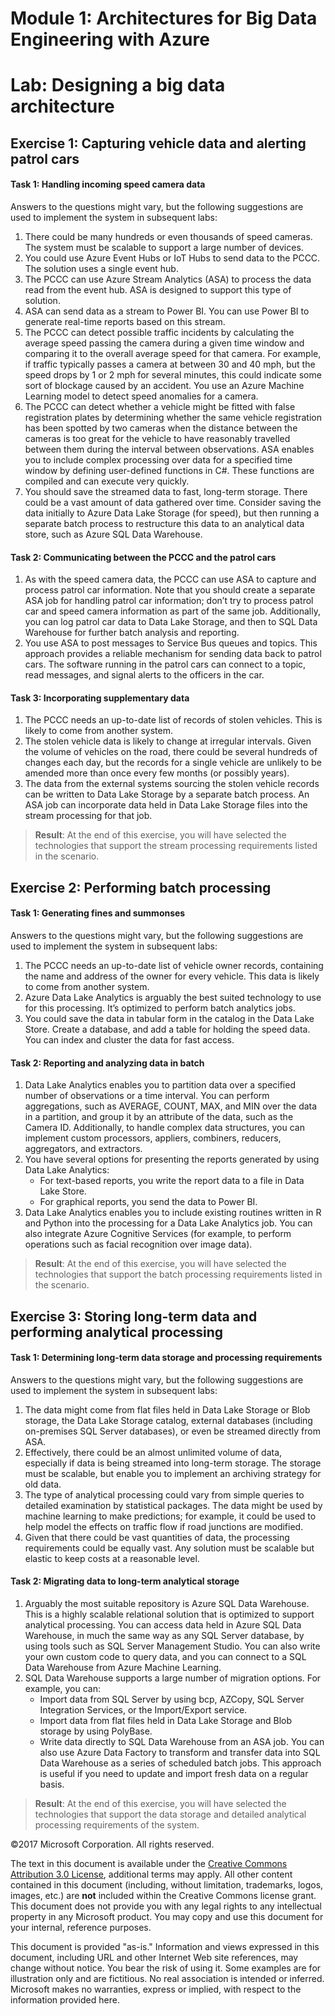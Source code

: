 # Module 1: Architectures for Big Data Engineering with Azure

# Lab: Designing a big data architecture

## Exercise 1: Capturing vehicle data and alerting patrol cars

#### Task 1: Handling incoming speed camera data
Answers to the questions might vary, but the following suggestions are used to implement the system in subsequent labs:
1.  There could be many hundreds or even thousands of speed cameras. The system must be scalable to support a large number of devices.
2.  You could use Azure Event Hubs or IoT Hubs to send data to the PCCC. The solution uses a single event hub.
3.  The PCCC can use Azure Stream Analytics (ASA) to process the data read from the event hub. ASA is designed to support this type of solution.
4.  ASA can send data as a stream to Power BI. You can use Power BI to generate real-time reports based on this stream.
5.  The PCCC can detect possible traffic incidents by calculating the average speed passing the camera during a given time window and comparing it to the overall average speed for that camera. For example, if traffic typically passes a camera at between 30 and 40 mph, but the speed drops by 1 or 2 mph for several minutes, this could indicate some sort of blockage caused by an accident. You use an Azure Machine Learning model to detect speed anomalies for a camera.
6.  The PCCC can detect whether a vehicle might be fitted with false registration plates by determining whether the same vehicle registration has been spotted by two cameras when the distance between the cameras is too great for the vehicle to have reasonably travelled between them during the interval between observations. ASA enables you to include complex processing over data for a specified time window by defining user-defined functions in C\#. These functions are compiled and can execute very quickly.
7.  You should save the streamed data to fast, long-term storage. There could be a vast amount of data gathered over time. Consider saving the data initially to Azure Data Lake Storage (for speed), but then running a separate batch process to restructure this data to an analytical data store, such as Azure SQL Data Warehouse.

#### Task 2: Communicating between the PCCC and the patrol cars
1.  As with the speed camera data, the PCCC can use ASA to capture and process patrol car information. Note that you should create a separate ASA job for handling patrol car information; don’t try to process patrol car and speed camera information as part of the same job. Additionally, you can log patrol car data to Data Lake Storage, and then to SQL Data Warehouse for further batch analysis and reporting.
2.  You use ASA to post messages to Service Bus queues and topics. This approach provides a reliable mechanism for sending data back to patrol cars. The software running in the patrol cars can connect to a topic, read messages, and signal alerts to the officers in the car.

#### Task 3: Incorporating supplementary data
1.  The PCCC needs an up-to-date list of records of stolen vehicles. This is likely to come from another system.
2.  The stolen vehicle data is likely to change at irregular intervals. Given the volume of vehicles on the road, there could be several hundreds of changes each day, but the records for a single vehicle are unlikely to be amended more than once every few months (or possibly years).
3.  The data from the external systems sourcing the stolen vehicle records can be written to Data Lake Storage by a separate batch process. An ASA job can incorporate data held in Data Lake Storage files into the stream processing for that job.

>**Result**: At the end of this exercise, you will have selected the technologies that support the stream processing requirements listed in the scenario.

## Exercise 2: Performing batch processing

#### Task 1: Generating fines and summonses
Answers to the questions might vary, but the following suggestions are used to implement the system in subsequent labs:
1.  The PCCC needs an up-to-date list of vehicle owner records, containing the name and address of the owner for every vehicle. This data is likely to come from another system.
2.  Azure Data Lake Analytics is arguably the best suited technology to use for this processing. It’s optimized to perform batch analytics jobs.
3.  You could save the data in tabular form in the catalog in the Data Lake Store. Create a database, and add a table for holding the speed data. You can index and cluster the data for fast access.

#### Task 2: Reporting and analyzing data in batch
1.  Data Lake Analytics enables you to partition data over a specified number of observations or a time interval. You can perform aggregations, such as AVERAGE, COUNT, MAX, and MIN over the data in a partition, and group it by an attribute of the data, such as the Camera ID. Additionally, to handle complex data structures, you can implement custom processors, appliers, combiners, reducers, aggregators, and extractors.
2.  You have several options for presenting the reports generated by using Data Lake Analytics:
    -   For text-based reports, you write the report data to a file in Data Lake Store.
    -   For graphical reports, you send the data to Power BI.
3.  Data Lake Analytics enables you to include existing routines written in R and Python into the processing for a Data Lake Analytics job. You can also integrate Azure Cognitive Services (for example, to perform operations such as facial recognition over image data).

>**Result**: At the end of this exercise, you will have selected the technologies that support the batch processing requirements listed in the scenario.

## Exercise 3: Storing long-term data and performing analytical processing

#### Task 1: Determining long-term data storage and processing requirements
Answers to the questions might vary, but the following suggestions are used to implement the system in subsequent labs:
1.  The data might come from flat files held in Data Lake Storage or Blob storage, the Data Lake Storage catalog, external databases (including on-premises SQL Server databases), or even be streamed directly from ASA.
2.  Effectively, there could be an almost unlimited volume of data, especially if data is being streamed into long-term storage. The storage must be scalable, but enable you to implement an archiving strategy for old data.
3.  The type of analytical processing could vary from simple queries to detailed examination by statistical packages. The data might be used by machine learning to make predictions; for example, it could be used to help model the effects on traffic flow if road junctions are modified.
4.  Given that there could be vast quantities of data, the processing requirements could be equally vast. Any solution must be scalable but elastic to keep costs at a reasonable level.

#### Task 2: Migrating data to long-term analytical storage
1.  Arguably the most suitable repository is Azure SQL Data Warehouse. This is a highly scalable relational solution that is optimized to support analytical processing. You can access data held in Azure SQL Data Warehouse, in much the same way as any SQL Server database, by using tools such as SQL Server Management Studio. You can also write your own custom code to query data, and you can connect to a SQL Data Warehouse from Azure Machine Learning.
2.  SQL Data Warehouse supports a large number of migration options. For example, you can:
    -   Import data from SQL Server by using bcp, AZCopy, SQL Server Integration Services, or the Import/Export service.
    -   Import data from flat files held in Data Lake Storage and Blob storage by using PolyBase.
    -   Write data directly to SQL Data Warehouse from an ASA job.
    You can also use Azure Data Factory to transform and transfer data into SQL Data Warehouse as a series of scheduled batch jobs. This approach is useful if you need to update and import fresh data on a regular basis.

>**Result**: At the end of this exercise, you will have selected the technologies that support the data storage and detailed analytical processing requirements of the system.

©2017 Microsoft Corporation. All rights reserved.

The text in this document is available under the [Creative Commons Attribution 3.0 License](https://creativecommons.org/licenses/by/3.0/legalcode), additional terms may apply. All other content contained in this document (including, without limitation, trademarks, logos, images, etc.) are **not** included within the Creative Commons license grant. This document does not provide you with any legal rights to any intellectual property in any Microsoft product. You may copy and use this document for your internal, reference purposes.

This document is provided "as-is." Information and views expressed in this document, including URL and other Internet Web site references, may change without notice. You bear the risk of using it. Some examples are for illustration only and are fictitious. No real association is intended or inferred. Microsoft makes no warranties, express or implied, with respect to the information provided here.